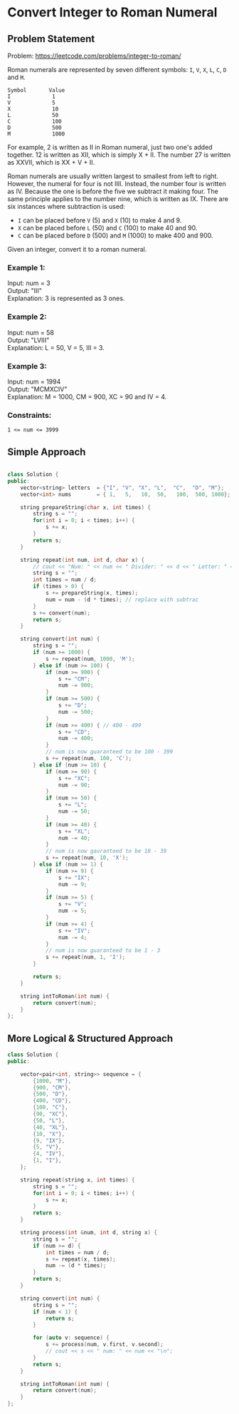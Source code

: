 
# Convert Integer to Roman Numeral

## Problem Statement
Problem: https://leetcode.com/problems/integer-to-roman/

Roman numerals are represented by seven different symbols: `I`, `V`, `X`, `L`, `C`, `D` and `M`.

```
Symbol       Value
I             1
V             5
X             10
L             50
C             100
D             500
M             1000
```

For example, 2 is written as II in Roman numeral, just two one's added together. 12 is written as XII, which is simply X + II. The number 27 is written as XXVII, which is XX + V + II.

Roman numerals are usually written largest to smallest from left to right. However, the numeral for four is not IIII. Instead, the number four is written as IV. Because the one is before the five we subtract it making four. The same principle applies to the number nine, which is written as IX. There are six instances where subtraction is used:

* `I` can be placed before `V` (5) and `X` (10) to make 4 and 9. 
* `X` can be placed before `L` (50) and `C` (100) to make 40 and 90. 
* `C` can be placed before `D` (500) and `M` (1000) to make 400 and 900.

Given an integer, convert it to a roman numeral.

 

### Example 1:

Input: num = 3  
Output: "III"  
Explanation: 3 is represented as 3 ones.  

### Example 2:

Input: num = 58  
Output: "LVIII"  
Explanation: L = 50, V = 5, III = 3.  

### Example 3:

Input: num = 1994  
Output: "MCMXCIV"  
Explanation: M = 1000, CM = 900, XC = 90 and IV = 4.  


### Constraints: 
`1 <= num <= 3999`


## Simple Approach

```cpp

class Solution {
public:
    vector<string> letters  = {"I", "V", "X", "L",  "C",  "D", "M"};
    vector<int> nums        = { 1,   5,   10,  50,   100,  500, 1000};

    string prepareString(char x, int times) {
        string s = "";
        for(int i = 0; i < times; i++) {
            s += x;
        }
        return s;
    }

    string repeat(int num, int d, char x) {
        // cout << "Num: " << num << " Divider: " << d << " Letter: " << x << "\n";
        string s = "";
        int times = num / d;
        if (times > 0) {
            s += prepareString(x, times);
            num = num - (d * times); // replace with subtrac
        }
        s += convert(num);
        return s;
    }

    string convert(int num) {
        string s = "";
        if (num >= 1000) {
            s += repeat(num, 1000, 'M');
        } else if (num >= 100) {
            if (num >= 900) {
                s += "CM";
                num -= 900;
            }
            if (num >= 500) {
                s += "D";
                num -= 500;
            }
            if (num >= 400) { // 400 - 499
                s += "CD";
                num -= 400;
            }
            // num is now guaranteed to be 100 - 399
            s += repeat(num, 100, 'C');
        } else if (num >= 10) {
            if (num >= 90) {
                s += "XC";
                num -= 90;
            }
            if (num >= 50) {
                s += "L";
                num -= 50;
            }
            if (num >= 40) {
                s += "XL";
                num -= 40;
            }
            // num is now gauranteed to be 10 - 39
            s += repeat(num, 10, 'X');
        } else if (num >= 1) {
            if (num >= 9) {
                s += "IX";
                num -= 9;
            }
            if (num >= 5) {
                s += "V";
                num -= 5;
            }
            if (num >= 4) {
                s += "IV";
                num -= 4;
            }
            // num is now guaranteed to be 1 - 3
            s += repeat(num, 1, 'I');
        }

        return s;
    }

    string intToRoman(int num) {
        return convert(num);
    }
};
```

## More Logical & Structured Approach

```cpp
class Solution {
public:

    vector<pair<int, string>> sequence = {
        {1000, "M"},
        {900, "CM"},
        {500, "D"},
        {400, "CD"},
        {100, "C"},
        {90, "XC"},
        {50, "L"},
        {40, "XL"},
        {10, "X"},
        {9, "IX"},
        {5, "V"},
        {4, "IV"},
        {1, "I"},
    };

    string repeat(string x, int times) {
        string s = "";
        for(int i = 0; i < times; i++) {
            s += x;
        }
        return s;
    }

    string process(int &num, int d, string x) {
        string s = "";
        if (num >= d) {
            int times = num / d;
            s += repeat(x, times);
            num -= (d * times);
        }
        return s;
    }

    string convert(int num) {
        string s = "";
        if (num < 1) {
            return s;
        }

        for (auto v: sequence) {
            s += process(num, v.first, v.second);
            // cout << s << " num: " << num << "\n";
        }
        return s;
    }

    string intToRoman(int num) {
        return convert(num);
    }
};
```